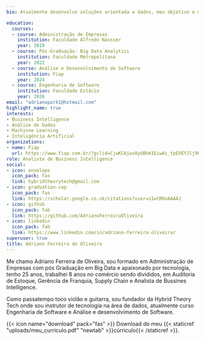 ```yaml
---
bio: Atualmente desenvolvo soluções orientada a dados, meu objetivo e me aprofundar em ML e IA conectando a deselvolvimento mobile aplicações poderosas.

education:
  courses:
  - course: Administração de Empresas
    institution: Faculdade Alfredo Nassser
    year: 2019
  - course: Pós-Graduação- Big Data Analytics
    institution: Faculdade Metropolitana
    year: 2022
  - course: Análise e Desenvolvimento de Software
    institution: Fiap
    year: 2024
  - course: Engenharia de Software
    institution: Faculdade Estácio
    year: 2026
email: "adrianopark1@hotmail.com"
highlight_name: true
interests:
- Business Intelligence
- Análise de Dados
- Machinne Learning
- Inteligência Artificial
organizations:
- name: Fiap
  url: https://www.fiap.com.br/?gclid=CjwKCAjws8yUBhA1EiwAi_tpEXEYJlj9Ou6ziyfZWRv2ExmuXkEvCbfmL8K1bXK6tYGD0v6jfhWVZxoCz_YQAvD_BwE
role: Analista de Business Intelligence
social:
- icon: envelope
  icon_pack: fas
  link: hybridtheorytech@gmail.com
- icon: graduation-cap
  icon_pack: fas
  link: https://scholar.google.co.uk/citations?user=sIwtMXoAAAAJ
- icon: github
  icon_pack: fab
  link: https://github.com/AdrianoFerreiraOliveira
- icon: linkedin
  icon_pack: fab
  link: https://www.linkedin.com/in/adriano-ferreira-oliveira/
superuser: true
title: Adriano Ferreira de Oliveira
---
```


Me chamo Adriano Ferreira de Oliveira, sou formado em Administração de Empresas com pós Graduação em Big Data e apaixonado por tecnologia, tenho 25 anos, trabalhei 8 anos no comércio sendo divididos, em Auditoria de Estoque, Gerência de Franquia, Supply Chain e Analista de Bussines Intelligence.

Como passatempo toco violão e guitarra, sou fundador da Hybrid Theory Tech onde sou instrutor de tecnologia na área de dados, atualmente curso Engenharia de Software e Análise e desenvolvimento de Software.

{{< icon name="download" pack="fas" >}} Download do meu  {{< staticref "uploads/meu_curriculo.pdf" "newtab" >}}cúrriculo{{< /staticref >}}.

